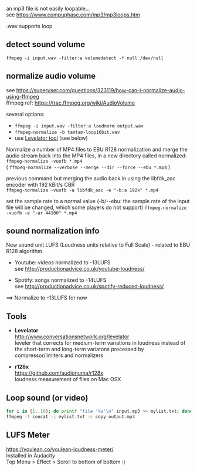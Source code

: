 an mp3 file is not easily loopable...   
see https://www.compuphase.com/mp3/mp3loops.htm  

.wav supports loop

## detect sound volume
`ffmpeg -i input.wav -filter:a volumedetect -f null /dev/null`

## normalize audio volume
see https://superuser.com/questions/323119/how-can-i-normalize-audio-using-ffmpeg  
ffmpeg ref: https://trac.ffmpeg.org/wiki/AudioVolume

several options:  
- `ffmpeg -i input.wav -filter:a loudnorm output.wav`
- `ffmpeg-normalize -b tamtam-loop16bit.wav`
- use [Levelator tool](http://www.conversationsnetwork.org/levelator) (see below)

Normalize a number of MP4 files to EBU R128 normalization and merge the audio stream back into the MP4 files, in a new directory called normalized:  
`ffmpeg-normalize -vuofb *.mp4`  
( `ffmpeg-normalize --verbose --merge --dir --force --ebu *.mp4` )

previous command but merging the audio back in using the libfdk_aac encoder with 192 kBit/s CBR  
`ffmpeg-normalize -vuofb -a libfdk_aac -e "-b:a 192k" *.mp4`

set the sample rate to a normal value (-b/--ebu: the sample rate of the input file will be changed, which some players do not support)
`ffmpeg-normalize -vuofb -e "-ar 44100" *.mp4`


## sound normalization info
New sound unit LUFS (Loudness units relative to Full Scale) - related to EBU R128 algorithm

- Youtube: videos normalized to -13LUFS  
see http://productionadvice.co.uk/youtube-loudness/

- Spotify: songs normalized to -14LUFS  
see http://productionadvice.co.uk/spotify-reduced-loudness/

==> Normalize to -13LUFS for now

## Tools

- **Levelator**  
http://www.conversationsnetwork.org/levelator  
leveler that corrects for medium-term variations in loudness instead of the short-term and long-term variatons processed by compressor/limiters and normalizers

- **r128x**  
https://github.com/audionuma/r128x  
loudness measurement of files on Mac OSX 

## Loop sound (or video)
```sh
for i in {1..10}; do printf "file '%s'\n" input.mp3 >> mylist.txt; done
ffmpeg -f concat -i mylist.txt -c copy output.mp3
```

## LUFS Meter
https://youlean.co/youlean-loudness-meter/  
Installed in Audacity  
Top Menu > Effect > Scroll to bottom of bottom :)
